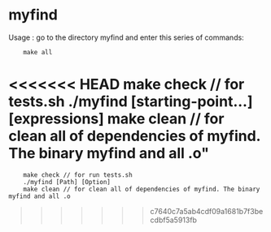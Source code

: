# myfind

Usage : go to the directory myfind and enter this series of commands:

        make all
<<<<<<< HEAD
        make check // for tests.sh
        ./myfind [starting-point...] [expressions]
        make clean // for clean all of dependencies of myfind. The binary myfind and all .o"
=======
        make check // for run tests.sh
        ./myfind [Path] [Option]
        make clean // for clean all of dependencies of myfind. The binary myfind and all .o
>>>>>>> c7640c7a5ab4cdf09a1681b7f3becdbf5a5913fb
